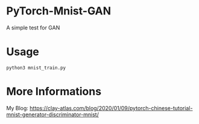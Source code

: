 # PyTorch-Mnist-GAN
A simple test for GAN

# Usage
    python3 mnist_train.py

# More Informations
My Blog: https://clay-atlas.com/blog/2020/01/09/pytorch-chinese-tutorial-mnist-generator-discriminator-mnist/
